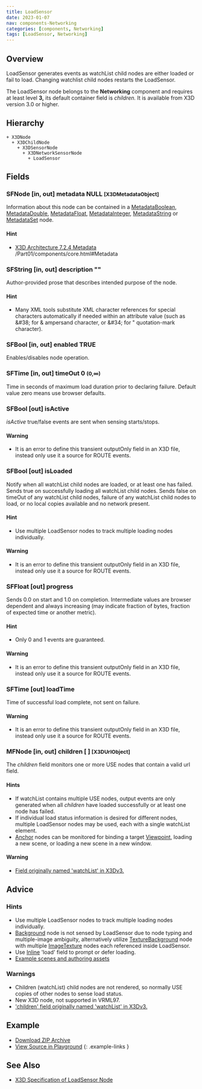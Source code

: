 ```yaml
---
title: LoadSensor
date: 2023-01-07
nav: components-Networking
categories: [components, Networking]
tags: [LoadSensor, Networking]
---
```

<style>
.post h3 {
  word-spacing: 0.2em;
}
</style>

## Overview

LoadSensor generates events as watchList child nodes are either loaded or fail to load. Changing watchlist child nodes restarts the LoadSensor.

The LoadSensor node belongs to the **Networking** component and requires at least level **3,** its default container field is *children.* It is available from X3D version 3.0 or higher.

## Hierarchy

```
+ X3DNode
  + X3DChildNode
    + X3DSensorNode
      + X3DNetworkSensorNode
        + LoadSensor
```

## Fields

### SFNode [in, out] **metadata** NULL <small>[X3DMetadataObject]</small>

Information about this node can be contained in a [MetadataBoolean](/x_ite/components/core/metadataboolean/), [MetadataDouble](/x_ite/components/core/metadatadouble/), [MetadataFloat](/x_ite/components/core/metadatafloat/), [MetadataInteger](/x_ite/components/core/metadatainteger/), [MetadataString](/x_ite/components/core/metadatastring/) or [MetadataSet](/x_ite/components/core/metadataset/) node.

#### Hint

- [X3D Architecture 7.2.4 Metadata](https://www.web3d.org/specifications/X3Dv4/ISO-IEC19775-1v4-IS) /Part01/components/core.html#Metadata

### SFString [in, out] **description** ""

Author-provided prose that describes intended purpose of the node.

#### Hint

- Many XML tools substitute XML character references for special characters automatically if needed within an attribute value (such as &amp;#38; for &amp; ampersand character, or &amp;#34; for " quotation-mark character).

### SFBool [in, out] **enabled** TRUE

Enables/disables node operation.

### SFTime [in, out] **timeOut** 0 <small>(0,∞)</small>

Time in seconds of maximum load duration prior to declaring failure. Default value zero means use browser defaults.

### SFBool [out] **isActive**

*isActive* true/false events are sent when sensing starts/stops.

#### Warning

- It is an error to define this transient outputOnly field in an X3D file, instead only use it a source for ROUTE events.

### SFBool [out] **isLoaded**

Notify when all watchList child nodes are loaded, or at least one has failed. Sends true on successfully loading all watchList child nodes. Sends false on timeOut of any watchList child nodes, failure of any watchList child nodes to load, or no local copies available and no network present.

#### Hint

- Use multiple LoadSensor nodes to track multiple loading nodes individually.

#### Warning

- It is an error to define this transient outputOnly field in an X3D file, instead only use it a source for ROUTE events.

### SFFloat [out] **progress**

Sends 0.0 on start and 1.0 on completion. Intermediate values are browser dependent and always increasing (may indicate fraction of bytes, fraction of expected time or another metric).

#### Hint

- Only 0 and 1 events are guaranteed.

#### Warning

- It is an error to define this transient outputOnly field in an X3D file, instead only use it a source for ROUTE events.

### SFTime [out] **loadTime**

Time of successful load complete, not sent on failure.

#### Warning

- It is an error to define this transient outputOnly field in an X3D file, instead only use it a source for ROUTE events.

### MFNode [in, out] **children** [ ] <small>[X3DUrlObject]</small>

The *children* field monitors one or more USE nodes that contain a valid url field.

#### Hints

- If watchList contains multiple USE nodes, output events are only generated when all *children* have loaded successfully or at least one node has failed.
- If individual load status information is desired for different nodes, multiple LoadSensor nodes may be used, each with a single watchList element.
- [Anchor](/x_ite/components/networking/anchor/) nodes can be monitored for binding a target [Viewpoint](/x_ite/components/navigation/viewpoint/), loading a new scene, or loading a new scene in a new window.

#### Warning

- [Field originally named 'watchList' in X3Dv3.](https://www.web3d.org/x3d/content/examples/X3dSceneAuthoringHints.html#fieldNameChanges)

## Advice

### Hints

- Use multiple LoadSensor nodes to track multiple loading nodes individually.
- [Background](/x_ite/components/environmentaleffects/background/) node is not sensed by LoadSensor due to node typing and multiple-image ambiguity, alternatively utilize [TextureBackground](/x_ite/components/environmentaleffects/texturebackground/) node with multiple [ImageTexture](/x_ite/components/texturing/imagetexture/) nodes each referenced inside LoadSensor.
- Use [Inline](/x_ite/components/networking/inline/) 'load' field to prompt or defer loading.
- [Example scenes and authoring assets](https://www.web3d.org/x3d/content/examples/X3dForWebAuthors/Chapter12EnvironmentSensorSound)

### Warnings

- Children (watchList) child nodes are not rendered, so normally USE copies of other nodes to sense load status.
- New X3D node, not supported in VRML97.
- ['children' field originally named 'watchList' in X3Dv3.](https://www.web3d.org/x3d/content/examples/X3dSceneAuthoringHints.html#fieldNameChanges)

## Example

<x3d-canvas src="https://create3000.github.io/media/examples/Networking/LoadSensor/LoadSensor.x3d" update="auto"></x3d-canvas>

- [Download ZIP Archive](https://create3000.github.io/media/examples/Networking/LoadSensor/LoadSensor.zip)
- [View Source in Playground](/x_ite/playground/?url=https://create3000.github.io/media/examples/Networking/LoadSensor/LoadSensor.x3d)
{: .example-links }

## See Also

- [X3D Specification of LoadSensor Node](https://www.web3d.org/documents/specifications/19775-1/V4.0/Part01/components/networking.html#LoadSensor)
